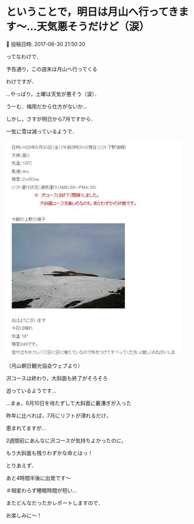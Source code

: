 # ということで，明日は月山へ行ってきます～…天気悪そうだけど（涙）

📅 投稿日時: 2017-06-30 21:50:20

ってなわけで．


予告通り，この週末は月山へ行ってくる


わけですが．





…やっぱり，土曜は天気が悪そう（涙）．


うーむ．梅雨だから仕方がないか…





しかし，さすが明日から7月ですから．


一気に雪は減っているようで．




![4cf8938d5a8fc395389f89c248da2879.jpg](images/4cf8938d5a8fc395389f89c248da2879.jpg)




（月山朝日[](http://www.gassan-info.com/)観光協会ウェブより）


沢コースは終わり，大斜面も終了がそろそろ


迫っているようです…





…まぁ，6月10日を待たずして大斜面に藪漕ぎが入った


昨年に比べれば，7月にリフトが滑れるだけ，


恵まれてますが…


2週間前にあんなに沢コースが気持ちよかったのに，


もう大斜面も残りわずかな命とはっ！





とりあえず．


あと4時間半後に出発です～


＃相変わらず睡眠時間が短い…





またどんなだったかレポートしますので．


お楽しみに～！
